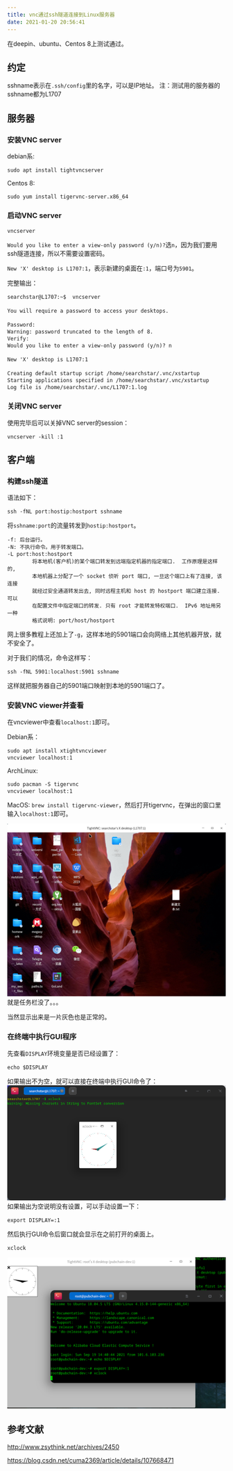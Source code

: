 ```yaml
---
title: vnc通过ssh隧道连接到Linux服务器
date: 2021-01-20 20:56:41
---
```


在deepin、ubuntu、Centos 8上测试通过。

## 约定

sshname表示在`.ssh/config`里的名字，可以是IP地址。
注：测试用的服务器的sshname都为L1707

## 服务器

### 安装VNC server

debian系:

```shell
sudo apt install tightvncserver
```

Centos 8:

```shell
sudo yum install tigervnc-server.x86_64
```

### 启动VNC server

```shell
vncserver
```

`Would you like to enter a view-only password (y/n)?`选`n`，因为我们要用ssh隧道连接，所以不需要设置密码。

`New 'X' desktop is L1707:1`，表示新建的桌面在`:1`，端口号为`5901`。

完整输出：

```text
searchstar@L1707:~$  vncserver

You will require a password to access your desktops.

Password: 
Warning: password truncated to the length of 8.
Verify:   
Would you like to enter a view-only password (y/n)? n

New 'X' desktop is L1707:1

Creating default startup script /home/searchstar/.vnc/xstartup
Starting applications specified in /home/searchstar/.vnc/xstartup
Log file is /home/searchstar/.vnc/L1707:1.log
```

### 关闭VNC server

使用完毕后可以关掉VNC server的session：

```shell
vncserver -kill :1
```

## 客户端

### 构建ssh隧道

语法如下：

```shell
ssh -fNL port:hostip:hostport sshname
```

将`sshname:port`的流量转发到`hostip:hostport`。

```text
-f: 后台运行。
-N: 不执行命令。用于转发端口。
-L port:host:hostport
        将本地机(客户机)的某个端口转发到远端指定机器的指定端口.  工作原理是这样的,
        本地机器上分配了一个 socket 侦听 port 端口, 一旦这个端口上有了连接, 该连接
        就经过安全通道转发出去, 同时远程主机和 host 的 hostport 端口建立连接. 可以
        在配置文件中指定端口的转发. 只有 root 才能转发特权端口.  IPv6 地址用另一种
        格式说明: port/host/hostport
```

网上很多教程上还加上了`-g`，这样本地的5901端口会向网络上其他机器开放，就不安全了。

对于我们的情况，命令这样写：

```shell
ssh -fNL 5901:localhost:5901 sshname
```

这样就把服务器自己的5901端口映射到本地的5901端口了。

### 安装VNC viewer并查看

在vncviewer中查看`localhost:1`即可。

Debian系：

```shell
sudo apt install xtightvncviewer
vncviewer localhost:1
```

ArchLinux:

```shell
sudo pacman -S tigervnc
vncviewer localhost:1
```

MacOS: `brew install tigervnc-viewer`，然后打开tigervnc，在弹出的窗口里输入`localhost:1`即可。

![在这里插入图片描述](vnc通过ssh隧道连接到Linux服务器/20210120205541777.png)
就是任务栏没了。。。

当然显示出来是一片灰色也是正常的。

### 在终端中执行GUI程序

先查看`DISPLAY`环境变量是否已经设置了：

```shell
echo $DISPLAY
```

如果输出不为空，就可以直接在终端中执行GUI命令了：
![在这里插入图片描述](vnc通过ssh隧道连接到Linux服务器/20210120211001667.png)
如果输出为空说明没有设置，可以手动设置一下：

```shell
export DISPLAY=:1
```

然后执行GUI命令后窗口就会显示在之前打开的桌面上。

```shell
xclock
```

![在这里插入图片描述](vnc通过ssh隧道连接到Linux服务器/fd3f482000354813b770351771e3d084.png)

## 参考文献

<http://www.zsythink.net/archives/2450>

<https://blog.csdn.net/cuma2369/article/details/107668471>
